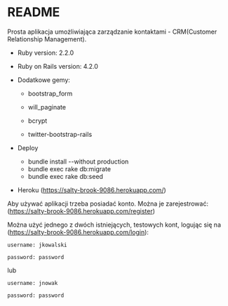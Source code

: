 # README

Prosta aplikacja umożliwiająca zarządzanie kontaktami - CRM(Customer Relationship Management).


* Ruby version: 2.2.0

* Ruby on Rails version: 4.2.0

* Dodatkowe gemy:

    - bootstrap_form

    - will_paginate

    - bcrypt

    - twitter-bootstrap-rails

* Deploy

     - bundle install --without production
     - bundle exec rake db:migrate
     - bundle exec rake db:seed

* Heroku (https://salty-brook-9086.herokuapp.com/)

 Aby używać aplikacji trzeba posiadać konto.
 Można je zarejestrować: (https://salty-brook-9086.herokuapp.com/register)

 Można użyć jednego z dwóch istniejących, testowych kont, logując się na
 (https://salty-brook-9086.herokuapp.com/login):

```
username: jkowalski

password: password
```
lub

```
username: jnowak

password: password
```
